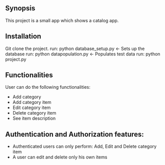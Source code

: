 ## Synopsis

This project is a small app which shows a catalog app. 

## Installation

Git clone the project.
run: python database_setup.py <- Sets up the database
run: python datapopulation.py <- Populates test data
run: python project.py

## Functionalities

User can do the following functionalities:
- Add category
- Add category item
- Edit category item
- Delete category item
- See item description

## Authentication and Authorization features:
- Authenticated users can only perform: Add, Edit and Delete category item
- A user can edit and delete only his own items

